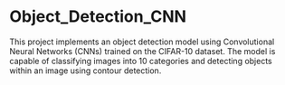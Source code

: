 # Object_Detection_CNN
This project implements an object detection model using Convolutional Neural Networks (CNNs) trained on the CIFAR-10 dataset. The model is capable of classifying images into 10 categories and detecting objects within an image using contour detection.
